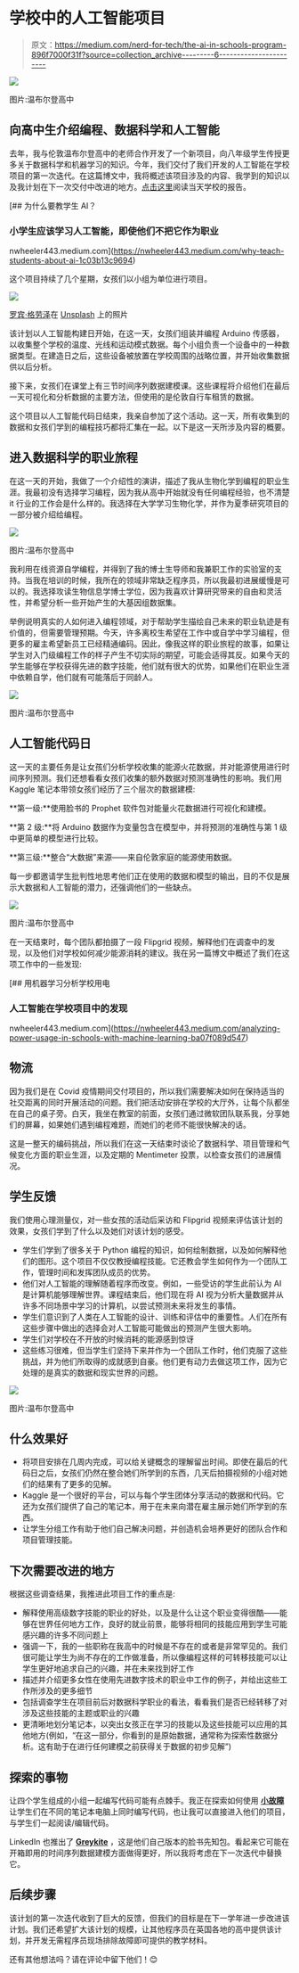 # 学校中的人工智能项目

> 原文：<https://medium.com/nerd-for-tech/the-ai-in-schools-program-896f7000f31f?source=collection_archive---------6----------------------->

![](img/6db5a43db26406d4aa54164b7c870690.png)

图片:温布尔登高中

## 向高中生介绍编程、数据科学和人工智能

去年，我与伦敦温布尔登高中的老师合作开发了一个新项目，向八年级学生传授更多关于数据科学和机器学习的知识。今年，我们交付了我们开发的人工智能在学校项目的第一次迭代。在这篇博文中，我将概述该项目涉及的内容、我学到的知识以及我计划在下一次交付中改进的地方。[点击这里](https://www.wimbledonhigh.gdst.net/news/2021-06-18/a-fantastic-year-8-ai-code-day)阅读当天学校的报告。

[](https://nwheeler443.medium.com/why-teach-students-about-ai-1c03b13c9694) [## 为什么要教学生 AI？

### 小学生应该学习人工智能，即使他们不把它作为职业

nwheeler443.medium.com](https://nwheeler443.medium.com/why-teach-students-about-ai-1c03b13c9694) 

这个项目持续了几个星期，女孩们以小组为单位进行项目。

![](img/74aea7d9b0b2e23a726b9bade293fc4f.png)

[罗宾·格劳泽](https://unsplash.com/@nahakiole?utm_source=unsplash&utm_medium=referral&utm_content=creditCopyText)在 [Unsplash](https://unsplash.com/s/photos/arduino?utm_source=unsplash&utm_medium=referral&utm_content=creditCopyText) 上的照片

该计划以人工智能构建日开始，在这一天，女孩们组装并编程 Arduino 传感器，以收集整个学校的温度、光线和运动模式数据。每个小组负责一个设备中的一种数据类型。在建造日之后，这些设备被放置在学校周围的战略位置，并开始收集数据供以后分析。

接下来，女孩们在课堂上有三节时间序列数据建模课。这些课程将介绍他们在最后一天可视化和分析数据的主要方法，但使用的是伦敦自行车租赁的数据。

这个项目以人工智能代码日结束，我亲自参加了这个活动。这一天，所有收集到的数据和女孩们学到的编程技巧都将汇集在一起。以下是这一天所涉及内容的概要。

## 进入数据科学的职业旅程

在这一天的开始，我做了一个介绍性的演讲，描述了我从生物化学到编程的职业生涯。我最初没有选择学习编程，因为我从高中开始就没有任何编程经验，也不清楚 it 行业的工作会是什么样的。我选择在大学学习生物化学，并作为夏季研究项目的一部分被介绍给编程。

![](img/a1c5476854d6d66ac53a5a0007340c85.png)

图片:温布尔登高中

我利用在线资源自学编程，并得到了我的博士生导师和我兼职工作的实验室的支持。当我在培训的时候，我所在的领域非常缺乏程序员，所以我最初进展缓慢是可以的。我选择攻读生物信息学博士学位，因为我喜欢计算研究带来的自由和灵活性，并希望分析一些开始产生的大基因组数据集。

举例说明真实的人如何进入编程领域，对于帮助学生描绘自己未来的职业轨迹是有价值的，但需要管理预期。今天，许多离校生希望在工作中或自学中学习编程，但更多的雇主希望新员工已经精通编码。因此，像我这样的职业旅程的故事，如果让学生对入门级编程工作的样子产生不切实际的期望，可能会适得其反。如果今天的学生能够在学校获得先进的数字技能，他们就有很大的优势，如果他们在职业生涯中依赖自学，他们就有可能落后于同龄人。

![](img/438155330ea2547af71218da66f4ca19.png)

图片:温布尔登高中

## 人工智能代码日

这一天的主要任务是让女孩们分析学校收集的能源火花数据，并对能源使用进行时间序列预测。我们还想看看女孩们收集的额外数据对预测准确性的影响。我们用 Kaggle 笔记本带领女孩们经历了三个层次的数据建模:

**第一级:**使用脸书的 Prophet 软件包对能量火花数据进行可视化和建模。

**第 2 级:**将 Arduino 数据作为变量包含在模型中，并将预测的准确性与第 1 级中更简单的模型进行比较。

**第三级:**整合“大数据”来源——来自伦敦家庭的能源使用数据。

每一步都邀请学生批判性地思考他们正在使用的数据和模型的输出，目的不仅是展示大数据和人工智能的潜力，还强调他们的一些缺点。

![](img/56d3ca0eac541499a54d77dac314ac50.png)

图片:温布尔登高中

在一天结束时，每个团队都拍摄了一段 Flipgrid 视频，解释他们在调查中的发现，以及他们对学校如何减少能源消耗的建议。我在另一篇博文中概述了我们在这项工作中的一些发现:

[](https://nwheeler443.medium.com/analyzing-power-usage-in-schools-with-machine-learning-ba07f089d547) [## 用机器学习分析学校用电

### 人工智能在学校项目中的发现

nwheeler443.medium.com](https://nwheeler443.medium.com/analyzing-power-usage-in-schools-with-machine-learning-ba07f089d547) 

## 物流

因为我们是在 Covid 疫情期间交付项目的，所以我们需要解决如何在保持适当的社交距离的同时开展活动的问题。我们把活动安排在学校的大厅外，让每个队都坐在自己的桌子旁。白天，我坐在教室的前面，女孩们通过微软团队联系我，分享她们的屏幕，如果她们遇到编程难题，而她们的老师不能很快解决的话。

这是一整天的编码挑战，所以我们在这一天结束时谈论了数据科学、项目管理和气候变化方面的职业生涯，以及定期的 Mentimeter 投票，以检查女孩们的进展情况。

## 学生反馈

我们使用心理测量仪，对一些女孩的活动后采访和 Flipgrid 视频来评估该计划的效果，女孩们学到了什么以及她们对该计划的感受。

*   学生们学到了很多关于 Python 编程的知识，如何绘制数据，以及如何解释他们的图形。这个项目不仅仅教授编程技能。它还教会学生如何作为一个团队工作，管理时间和发挥团队成员的优势。
*   他们对人工智能的理解随着程序而改变。例如，一些受访的学生此前认为 AI 是计算机能够理解世界。课程结束后，他们现在将 AI 视为分析大量数据并从许多不同场景中学习的计算机，以尝试预测未来将发生的事情。
*   学生们意识到了人类在人工智能的设计、训练和评估中的重要性。人们在所有这些步骤中做出的选择会对人工智能可能做出的预测产生很大影响。
*   学生们对学校在不开放的时候消耗的能源感到惊讶
*   这些练习很难，但当学生们坚持下来并作为一个团队工作时，他们克服了这些挑战，并为他们所取得的成就感到自豪。他们更有动力去做这项工作，因为它处理的是真实的数据和现实世界的问题。

![](img/f540207f35c6abce3c5268066e73afad.png)

图片:温布尔登高中

## 什么效果好

*   将项目安排在几周内完成，可以给关键概念的理解留出时间。即使在最后的代码日之后，女孩们仍然在整合她们所学到的东西，几天后拍摄视频的小组对她们的结果有了更多的见解。
*   Kaggle 是一个很好的平台，可以与每个学生团体分享活动的数据和代码。它还为女孩们提供了自己的笔记本，用于在未来向潜在雇主展示她们所学到的东西。
*   让学生分组工作有助于他们自己解决问题，并创造机会培养更好的团队合作和项目管理技能。

## 下次需要改进的地方

根据这些调查结果，我推进此项目工作的重点是:

*   解释使用高级数字技能的职业的好处，以及是什么让这个职业变得很酷——能够在世界任何地方工作，良好的就业前景，能够将相同的技能应用到学生可能感兴趣的许多不同问题上
*   强调一下，我的一些职称在我高中的时候是不存在的或者是非常罕见的。我们很可能让学生为尚不存在的工作做准备，所以像编程这样的可转移技能可以让学生更好地追求自己的兴趣，并在未来找到好工作
*   描述并介绍更多女性在使用先进数字技术的职业中工作的例子，并给出这些工作所涉及的更多细节
*   包括调查学生在项目前后对数据科学职业的看法，看看我们是否已经转移了对涉及这些技能的主题或职业的兴趣
*   更清晰地划分笔记本，以突出女孩正在学习的技能以及这些技能可以应用的其他地方(例如，“在这一部分，你看到的是原始数据，通常称为探索性数据分析。这有助于在进行任何建模之前获得关于数据的初步见解”)

## 探索的事物

让四个学生组成的小组一起编写代码可能有点棘手。我正在探索如何使用 [**小故障**](https://blog.glitch.com/post/code-together-on-glitch) 让学生们在不同的笔记本电脑上同时编写代码，也让我可以直接进入他们的项目，与学生们一起阅读/编辑代码。

LinkedIn 也推出了 [**Greykite**](https://github.com/linkedin/greykite) ，这是他们自己版本的脸书先知包。看起来它可能在开箱即用的时间序列数据建模方面做得更好，所以我将考虑在下一次迭代中替换它。

## 后续步骤

该计划的第一次迭代收到了巨大的反馈，但我们的目标是在下一学年进一步改进该计划。我们还希望扩大该计划的规模，让其他程序员在英国各地的高中提供该计划，并开发无需程序员现场排除故障即可提供的教学材料。

还有其他想法吗？请在评论中留下他们！😊